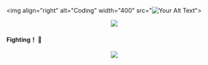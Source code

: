 
<img align="right" alt="Coding" width="400" src="<img src="https://i2.imgs.ovh/d/CgACAgEAAx0EUvSR8wACBqxmqEc1G_G8WB8lnFJGkZzwbudJcgACbQUAAsqpQUVh2jiHYNv-ATUE" alt="Your Alt Text">">

<!--卡片信息-->
<div align="center">
  <img src="https://github-readme-stats.vercel.app/api?username=YSevenK&show_icons=true&theme=tokyonight" /> 
</div>

#### Fighting！ 🚀
<!--图像-->
<div align="center"> <img src="https://github-readme-activity-graph.vercel.app/graph?username=YSevenK&theme=xcode" /> </div>

<!--
**YSevenK/YSevenK** is a ✨ _special_ ✨ repository because its `README.md` (this file) appears on your GitHub profile.

Here are some ideas to get you started:

- 🔭 I’m currently working on ...
- 🌱 I’m currently learning ...
- 👯 I’m looking to collaborate on ...
- 🤔 I’m looking for help with ...
- 💬 Ask me about ...
- 📫 How to reach me: ...
- 😄 Pronouns: ...
- ⚡ Fun fact: ...
-->
